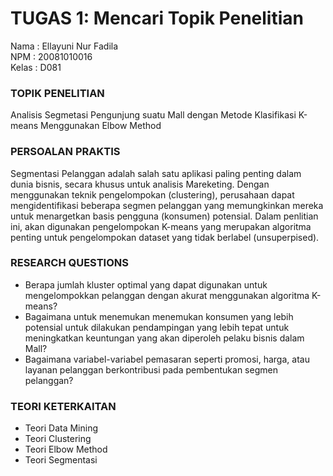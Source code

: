 # TUGAS 1: Mencari Topik Penelitian
Nama    : Ellayuni Nur Fadila <br>
NPM     : 20081010016 <br>
Kelas   : D081 <br>

### TOPIK PENELITIAN
Analisis Segmetasi Pengunjung suatu Mall dengan Metode Klasifikasi K-means Menggunakan Elbow Method

### PERSOALAN PRAKTIS
Segmentasi Pelanggan adalah salah satu aplikasi paling penting dalam dunia bisnis, secara khusus untuk analisis Mareketing. Dengan menggunakan teknik pengelompokan (clustering), perusahaan dapat mengidentifikasi beberapa segmen pelanggan yang memungkinkan mereka untuk menargetkan basis pengguna (konsumen) potensial. Dalam penlitian ini, akan digunakan pengelompokan K-means yang merupakan algoritma penting untuk pengelompokan dataset yang tidak berlabel (unsuperpised).

### RESEARCH QUESTIONS
- Berapa jumlah kluster optimal yang dapat digunakan untuk mengelompokkan pelanggan dengan akurat menggunakan algoritma K-means?
- Bagaimana untuk menemukan menemukan konsumen yang lebih potensial untuk dilakukan pendampingan yang lebih tepat untuk meningkatkan keuntungan yang akan diperoleh pelaku bisnis dalam Mall?
- Bagaimana variabel-variabel pemasaran seperti promosi, harga, atau layanan pelanggan berkontribusi pada pembentukan segmen pelanggan?

### TEORI KETERKAITAN
- Teori Data Mining
- Teori Clustering
- Teori Elbow Method
- Teori Segmentasi
